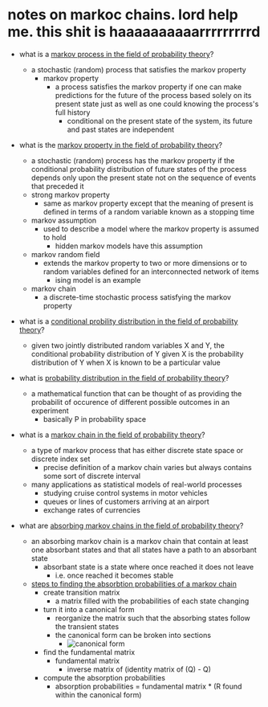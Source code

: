 # notes on markoc chains. lord help me. this shit is haaaaaaaaaarrrrrrrrrd

* what is a [markov process in the field of probability theory](https://en.wikipedia.org/wiki/Markov_chain)?
	* a stochastic (random) process that satisfies the markov property
		* markov property
			* a process satisfies the markov property if one can make predictions for the future of the process based solely on its present state just as well as one could knowing the process's full history
				* conditional on the present state of the system, its future and past states are independent

* what is the [markov property in the field of probability theory](https://en.wikipedia.org/wiki/Markov_property)?
	* a stochastic (random) process has the markov property if the conditional probability distribution of future states of the process depends only upon the present state not on the sequence of events that preceded it
	* strong markov property
		* same as markov property except that the meaning of present is defined in terms of a random variable known as a stopping time
	* markov assumption
		* used to describe a model where the markov property is assumed to hold 
			* hidden markov models have this assumption
	* markov random field
		* extends the markov property to two or more dimensions or to random variables defined for an interconnected network of items
			* ising model is an example
	* markov chain
		* a discrete-time stochastic process satisfying the markov property

* what is a [conditional probility distribution in the field of probability theory](https://en.wikipedia.org/wiki/Conditional_probability_distribution)?
	* given two jointly distributed random variables X and Y, the conditional probability distribution of Y given X is the probability distribution of Y when X is known to be a particular value

* what is [probability distribution in the field of probability theory](https://en.wikipedia.org/wiki/Probability_distribution)?
	* a mathematical function that can be thought of as providing the probabilit of occurence of different possible outcomes in an experiment
		* basically P in probability space

* what is a [markov chain in the field of probability theory](https://en.wikipedia.org/wiki/Markov_chain)?
	* a type of markov process that has either discrete state space or discrete index set
		* precise definition of a markov chain varies but always contains some sort of discrete interval
	* many applications as statistical models of real-world processes
		* studying cruise control systems in motor vehicles
		* queues or lines of customers arriving at an airport
		* exchange rates of currencies

* what are [absorbing markov chains in the field of probability theory](https://en.wikipedia.org/wiki/Absorbing_Markov_chain)?
	* an absorbing markov chain is a markov chain that contain at least one absorbant states and that all states have a path to an absorbant state
		* absorbant state is a state where once reached it does not leave
			* i.e. once reached it becomes stable
	* [steps to finding the absorbtion probabilities of a markov chain](https://math.dartmouth.edu/archive/m20x06/public_html/Lecture14.pdf)
		* create transition matrix
			* a matrix filled with the probabilities of each state changing
		* turn it into a canonical form
			* reorganize the matrix such that the absorbing states follow the transient states
			* the canonical form can be broken into sections
				* ![canonical form](https://wikimedia.org/api/rest_v1/media/math/render/svg/97645f614d72a3fdcd42763e4fd74b1817f2e5bc "canonical form")
		* find the fundamental matrix
			* fundamental matrix
				* inverse matrix of (identity matrix of (Q) - Q)
		* compute the absorption probabilities
			* absorption probabilities = fundamental matrix * (R found within the canonical form)























